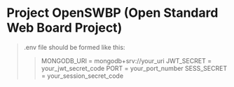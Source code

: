 # Project OpenSWBP (Open Standard Web Board Project)

> .env file should be formed like this:
>> MONGODB_URI = mongodb+srv://your_uri
>> JWT_SECRET  = your_jwt_secret_code
>> PORT = your_port_number
>> SESS_SECRET = your_session_secret_code